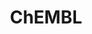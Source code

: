 ---
layout: default
bigquery: https://console.cloud.google.com/bigquery?p=patents-public-data&d=ebi_chembl&page=dataset
citation: '"The ChEMBL database in 2017." Anna Gaulton, Anne Hersey, Michał Nowotka,
  A Patrícia Bento, Jon Chambers, David Mendez, Prudence Mutowo, Francis Atkinson,
  Louisa J Bellis, Elena Cibrián-Uhalte, Mark Davies, Nathan Dedman, Anneli Karlsson,
  María Paula Magariños, John P Overington, George Papadatos, Ines Smit, Andrew R
  Leach Nucleic acids Research (2017) 45 (Database Issue), D945-D954'
contributors: European Bioinformatics Institute
cost: None
description: ChEMBL Data is a manually curated database of small molecules used in
  drug discovery, including information about existing patented drugs.
documentation: 'schema: https://www.ebi.ac.uk/chembl/db_schema


  '
last_edit: Mon, 04 Apr 2022 19:07:30 GMT
location: https://console.cloud.google.com/marketplace/product/google_patents_public_datasets/chembl
maintained_by: EMBL-EBI, an outstation of European Molecular Biology Laboratory
related_publications: '

  ChEMBL: towards direct deposition of bioassay data.


  Mendez D, Gaulton A, Bento AP, Chambers J, De Veij M, Félix E, Magariños MP, Mosquera
  JF, Mutowo P, Nowotka M, Gordillo-Marañón M, Hunter F, Junco L, Mugumbate G, Rodriguez-Lopez
  M, Atkinson F, Bosc N, Radoux CJ, Segura-Cabrera A, Hersey A, Leach AR.


  — Nucleic Acids Res. 2019; 47(D1):D930-D940. doi: 10.1093/nar/gky1075

  '
schema_fields: '[''alert_set_id'', ''nda_type'', ''acd_most_apka'', ''pref_name'',
  ''selectivity_comment'', ''oral'', ''updated_on'', ''cell_source_tissue'', ''innovator_company'',
  ''authors'', ''molecule_type'', ''usan_year'', ''bao_format'', ''mc_target_name'',
  ''irac_code'', ''l4'', ''pathway_id'', ''assay_organism'', ''topical'', ''l7'',
  ''drugind_id'', ''hbd_lipinski'', ''pubmed_id'', ''product_id'', ''mesh_id'', ''go_id'',
  ''num_alerts'', ''normal_range_min'', ''issue'', ''entity_id'', ''clo_id'', ''ddd_units'',
  ''ref_url'', ''short_name'', ''parent_go_id'', ''stat'', ''strength'', ''published_relation'',
  ''synonyms'', ''availability_type'', ''src_assay_id'', ''max_phase_for_ind'', ''site_id'',
  ''subgroup'', ''drug_product_flag'', ''qed_weighted'', ''cell_ontology_id'', ''comments'',
  ''rgid'', ''natural_product'', ''parameter_type'', ''standard_text_value'', ''protclasssyn_id'',
  ''acd_most_bpka'', ''source'', ''res_stem_id'', ''protein_class_desc'', ''patent_id'',
  ''parameter_value'', ''title'', ''domain_type'', ''downgraded'', ''pathway_key'',
  ''major_class'', ''assay_param_id'', ''ddd_value'', ''mutation'', ''parent_id'',
  ''target_type'', ''tissue_id'', ''relation'', ''mol_hrac_id'', ''acd_logd'', ''alert_name'',
  ''cellosaurus_id'', ''mc_tax_id'', ''sequence_md5sum'', ''mesh_heading'', ''level3'',
  ''cx_most_bpka'', ''frac_code'', ''published_units'', ''country'', ''src_short_name'',
  ''num_ro5_violations'', ''cell_description'', ''level5'', ''submission_date'', ''targcomp_id'',
  ''assay_tax_id'', ''text_value'', ''molfile'', ''ddd_admr'', ''variant_id'', ''sequence'',
  ''mol_atc_id'', ''assay_cell_type'', ''assay_tissue'', ''efo_id'', ''doc_type'',
  ''met_conversion'', ''acd_logp'', ''patent_use_code'', ''heavy_atoms'', ''log_id'',
  ''parent_type'', ''assay_subcellular_fraction'', ''confidence'', ''bto_id'', ''assay_id'',
  ''cell_source_tax_id'', ''pchembl_value'', ''hrac_code'', ''binding_site_comment'',
  ''level1_description'', ''site_residues'', ''cl_lincs_id'', ''domain_description'',
  ''chirality'', ''usan_stem'', ''component_type'', ''co_stem_id'', ''comp_go_id'',
  ''activity_id'', ''uberon_id'', ''formulation_id'', ''isoform'', ''activity_comment'',
  ''result_flag'', ''cx_logp'', ''met_id'', ''doi'', ''level4_description'', ''standard_flag'',
  ''potential_duplicate'', ''journal'', ''first_approval'', ''polymer_flag'', ''related_tid'',
  ''definition'', ''units'', ''site_name'', ''creation_date'', ''domain_name'', ''who_extra'',
  ''accession'', ''target_mapping'', ''std_act_id'', ''warning_description'', ''canonical_smiles'',
  ''ad_type'', ''hba'', ''start_position'', ''helm_notation'', ''relationship'', ''parenteral'',
  ''l5'', ''assay_desc'', ''enzyme_tid'', ''src_id'', ''research_stem'', ''publication_number'',
  ''data_validity_comment'', ''max_phase'', ''component_id'', ''l2'', ''abstract'',
  ''dosage_form'', ''idx'', ''rtb'', ''indication_class'', ''biocomp_id'', ''curation_comment'',
  ''route'', ''description'', ''class_level'', ''alogp'', ''confidence_score'', ''alert_id'',
  ''src_description'', ''toid'', ''mw_monoisotopic'', ''tax_id'', ''last_active'',
  ''bei'', ''record_id'', ''active_molregno'', ''applicant_full_name'', ''standard_relation'',
  ''approval_date'', ''assay_class_id'', ''compsyn_id'', ''updated_by'', ''delist_flag'',
  ''direct_interaction'', ''doc_id'', ''hrac_class_id'', ''caloha_id'', ''first_page'',
  ''normal_range_max'', ''molsyn_id'', ''orig_description'', ''smid'', ''organism'',
  ''warning_year'', ''therapeutic_flag'', ''priority'', ''standard_value'', ''cell_source_organism'',
  ''value'', ''who_name'', ''component_synonym'', ''ro3_pass'', ''withdrawn_year'',
  ''ddd_comment'', ''cx_logd'', ''ass_cls_map_id'', ''drug_record_id'', ''lle'', ''ref_id'',
  ''standard_type'', ''aromatic_rings'', ''targrel_id'', ''path'', ''mol_irac_id'',
  ''level4'', ''ingredient'', ''syn_type'', ''tid_fixed'', ''irac_class_id'', ''le'',
  ''mw_freebase'', ''cpd_str_alert_id'', ''sitecomp_id'', ''mec_id'', ''published_type'',
  ''relationship_type'', ''homologue'', ''warnref_id'', ''chebi_par_id'', ''last_page'',
  ''warning_class'', ''molregno'', ''curated_by'', ''stem_class'', ''species_group_flag'',
  ''first_in_class'', ''name'', ''ridx'', ''compound_key'', ''mecref_id'', ''usan_substem'',
  ''cidx'', ''aidx'', ''domain_id'', ''compd_id'', ''l3'', ''protein_class_synonym'',
  ''oc_id'', ''psa'', ''assay_category'', ''annotation'', ''as_id'', ''prod_pat_id'',
  ''set_name'', ''stem'', ''molecular_mechanism'', ''metabolite_record_id'', ''tbl'',
  ''type'', ''withdrawn_flag'', ''level2'', ''relationship_desc'', ''mc_target_accession'',
  ''active_ingredient'', ''assay_type'', ''chembl_id'', ''structure_type'', ''assay_strain'',
  ''warning_id'', ''l6'', ''metref_id'', ''ap_id'', ''dosed_ingredient'', ''withdrawn_country'',
  ''warning_country'', ''target_desc'', ''l1'', ''atc_code'', ''withdrawn_reason'',
  ''db_version'', ''company'', ''ref_type'', ''withdrawn_class'', ''year'', ''mc_target_type'',
  ''num_lipinski_ro5_violations'', ''predbind_id'', ''ddd_id'', ''src_compound_id'',
  ''mol_frac_id'', ''smarts'', ''full_molformula'', ''level3_description'', ''uo_units'',
  ''met_comment'', ''prediction_method'', ''db_source'', ''inorganic_flag'', ''cell_name'',
  ''hbd'', ''drug_substance_flag'', ''l8'', ''cell_id'', ''efo_term'', ''mechanism_of_action'',
  ''parent_molregno'', ''standard_units'', ''mc_organism'', ''patent_no'', ''assay_test_type'',
  ''tid'', ''patent_expire_date'', ''mechanism_comment'', ''standard_upper_value'',
  ''prodrug'', ''cx_most_apka'', ''aspect'', ''activity_count'', ''trade_name'', ''previous_company'',
  ''molecular_species'', ''volume'', ''warning_type'', ''class_type'', ''actsm_id'',
  ''standard_inchi'', ''assay_source'', ''comp_class_id'', ''published_value'', ''sei'',
  ''source_domain_id'', ''bao_endpoint'', ''entity_type'', ''standard_inchi_key'',
  ''usan_stem_definition'', ''bao_id'', ''level1'', ''frac_class_id'', ''level2_description'',
  ''qudt_units'', ''hba_lipinski'', ''substrate_record_id'', ''enzyme_name'', ''usan_stem_id'',
  ''indref_id'', ''protein_class_id'', ''compound_name'', ''upper_value'', ''version'',
  ''label'', ''status'', ''action_type'', ''full_mwt'', ''job_id'', ''black_box_warning'',
  ''end_position'', ''disease_efficacy'']'
shortname: chembl
tags:
- biotechnology
- health
- chemical
- bioinformatics
- medical
terms_of_use: CC BY-SA 3.0
title: ChEMBL
uuid: e232a192-965c-4ec9-904c-155b6dfe56c5
---